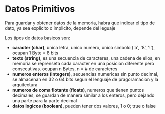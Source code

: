 # Datos Primitivos

Para guardar y obtener datos de la memoria, habra que indicar el tipo de dato, ya sea explicito o implicito, depende del leguaje

Los tipos de datos basicos son:
- **caracter (char)**, unica letra, unico numero, unico simbolo ('a', '8', '!'), ocupan 1 Byte = 8 bits
- **texto (string)**, es una secuencia de caracteres, una cadena de ellos, en memoria se reprenseta cada caracter en una posicion diferente pero consecutivas. ocupan n Bytes, n = # de caracteres
- **numeros enteros (integers)**, secuencias numericas sin punto decimal, se almacenan en 32 o 64 bits segun el lenguaje de pragoramacion y la arquitectura
- **numeros de coma flotante (floats)**, numeros que tienen puntos decimales, se guardan de manera similar a los enteros, pero dejando una parte para la parte decimal
- **datos logicos (boolean)**, pueden tener dos valores, 1 o 0; true o false